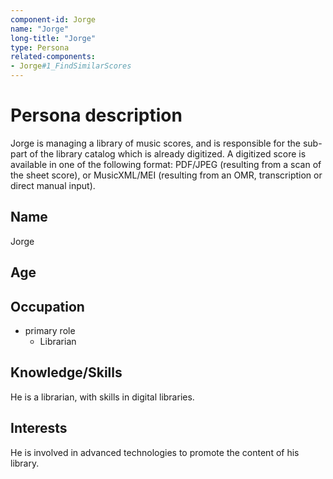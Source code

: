 ```yaml
---
component-id: Jorge
name: "Jorge"
long-title: "Jorge"
type: Persona
related-components:
- Jorge#1_FindSimilarScores
---
```


# Persona description

Jorge is managing a library of music scores, and is responsible for the sub-part of the library catalog which is already digitized. A digitized score is available in one of the following format: PDF/JPEG (resulting from a scan of the sheet score), or MusicXML/MEI (resulting from an OMR, transcription or direct manual input).

## Name
Jorge

## Age


## Occupation
- primary role
    - Librarian

## Knowledge/Skills
He is a librarian, with skills in digital libraries.

## Interests
He is involved in advanced technologies to promote the content of his library.

